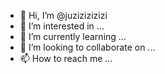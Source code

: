 - 👋 Hi, I’m @juzizizizizi
- 👀 I’m interested in ...
- 🌱 I’m currently learning ...
- 💞️ I’m looking to collaborate on ...
- 📫 How to reach me ...

<!---
juzizizizizi/juzizizizizi is a ✨ special ✨ repository because its `README.md` (this file) appears on your GitHub profile.
You can click the Preview link to take a look at your changes.
--->

